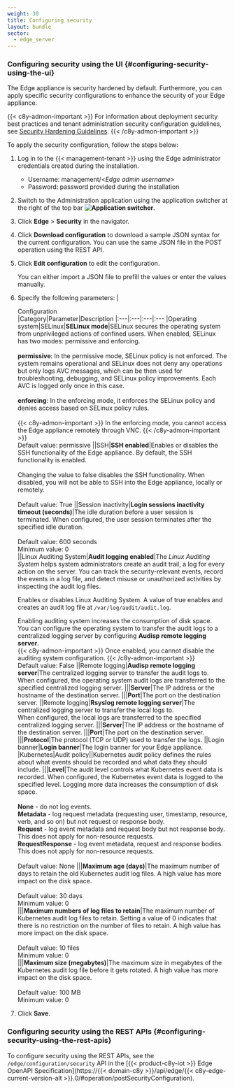 ```yaml
---
weight: 30
title: Configuring security
layout: bundle
sector:
  - edge_server
---
```


### Configuring security using the UI {#configuring-security-using-the-ui}

The Edge appliance is security hardened by default.
Furthermore, you can apply specific security configurations to enhance the security of your Edge appliance.

{{< c8y-admon-important >}}
For information about deployment security best practices and tenant administration security configuration guidelines, see [Security Hardening Guidelines](/files/edge/Security_Hardening_Guidelines_guide_1018.pdf).
{{< /c8y-admon-important >}}

To apply the security configuration, follow the steps below:

1. Log in to the {{< management-tenant >}} using the Edge administrator credentials created during the installation.

   - Username: management/<*Edge admin username*>
   - Password: password provided during the installation

2. Switch to the Administration application using the application switcher at the right of the top bar **<img class="Default" src="/images/icons/switcher-icon.png" alt="Application switcher" style="display: inline; float: none">**.

3. Click **Edge** > **Security** in the navigator.

4. Click **Download configuration** to download a sample JSON syntax for the current configuration. You can use the same JSON file in the POST operation using the REST API.

5. Click **Edit configuration** to edit the configuration.

   You can either import a JSON file to prefill the values or enter the values manually.

6. Specify the following parameters:
    |<div style="width:100px">Configuration</div>|Category|Parameter|Description
    |:---|:---|:---|:---
    |Operating system|SELinux|**SELinux mode**|SELinux secures the operating system from unprivileged actions of confined users. When enabled, SELinux has two modes: permissive and enforcing.<br><br>**permissive**: In the permissive mode, SELinux policy is not enforced. The system remains operational and SELinux does not deny any operations but only logs AVC messages, which can be then used for troubleshooting, debugging, and SELinux policy improvements. Each AVC is logged only once in this case.<br><br>**enforcing**: In the enforcing mode, it enforces the SELinux policy and denies access based on SELinux policy rules.<br><br>{{< c8y-admon-important >}}
In the enforcing mode, you cannot access the Edge appliance remotely through VNC.
    {{< /c8y-admon-important >}}<br>Default value: permissive
    ||SSH|**SSH enabled**|Enables or disables the SSH functionality of the Edge appliance. By default, the SSH functionality is enabled.<br><br>Changing the value to false disables the SSH functionality. When disabled, you will not be able to SSH into the Edge appliance, locally or remotely.<br><br>Default value: True
    ||Session inactivity|**Login sessions inactivity timeout (seconds)**|The idle duration before a user session is terminated. When configured, the user session terminates after the specified idle duration.<br><br>Default value: 600 seconds<br>Minimum value: 0<br>
    ||Linux Auditing System|**Audit logging enabled**|The *Linux Auditing System* helps system administrators create an audit trail, a log for every action on the server. You can track the security-relevant events, record the events in a log file, and detect misuse or unauthorized activities by inspecting the audit log files.<p>Enables or disables Linux Auditing System. A value of true enables and creates an audit log file at `/var/log/audit/audit.log`.<p>Enabling auditing system increases the consumption of disk space.<br>You can configure the operating system to transfer the audit logs to a centralized logging server by configuring **Audisp remote logging server**.<br>{{< c8y-admon-important >}}
Once enabled, you cannot disable the auditing system configuration.
    {{< /c8y-admon-important >}}<br>Default value: False
    ||Remote logging|**Audisp remote logging server**|The centralized logging server to transfer the audit logs to.<br> When configured, the operating system audit logs are transferred to the specified centralized logging server.
    |||**Server**|The IP address or the hostname of the destination server.
    |||**Port**|The port on the destination server.
    ||Remote logging|**Rsyslog remote logging server**|The centralized logging server to transfer the local logs to.<br> When configured, the local logs are transferred to the specified centralized logging server.
    |||**Server**|The IP address or the hostname of the destination server.
    |||**Port**|The port on the destination server.
    |||**Protocol**|The protocol (TCP or UDP) used to transfer the logs.
    ||Login banner|**Login banner**|The login banner for your Edge appliance.
    |Kubernetes|Audit policy||Kubernetes audit policy defines the rules about what events should be recorded and what data they should include.
    |||**Level**|The audit level controls what Kubernetes event data is recorded. When configured, the Kubernetes event data is logged to the specified level. Logging more data increases the consumption of disk space. <br><br>**None** - do not log events.<br>**Metadata** - log request metadata (requesting user, timestamp, resource, verb, and so on) but not request or response body.<br>**Request** - log event metadata and request body but not response body. This does not apply for non-resource requests.<br>**RequestResponse** - log event metadata, request and response bodies. This does not apply for non-resource requests.<br><br>Default value: None
    |||**Maximum age (days)**|The maximum number of days to retain the old Kubernetes audit log files. A high value has more impact on the disk space.<br><br>Default value: 30 days<br>Minimum value: 0<br>
      |||**Maximum numbers of log files to retain**|The maximum number of Kubernetes audit log files to retain. Setting a value of 0 indicates that there is no restriction on the number of files to retain. A high value has more impact on the disk space.<br><br>Default value: 10 files<br>Minimum value: 0<br>
      |||**Maximum size (megabytes)**|The maximum size in megabytes of the Kubernetes audit log file before it gets rotated. A high value has more impact on the disk space.<br><br>Default value: 100 MB<br>Minimum value: 0<br>

7. Click **Save**.

### Configuring security using the REST APIs {#configuring-security-using-the-rest-apis}

To configure security using the REST APIs, see the `/edge/configuration/security` API in the [{{< product-c8y-iot >}} Edge OpenAPI Specification](https://{{< domain-c8y >}}/api/edge/{{< c8y-edge-current-version-alt >}}.0/#operation/postSecurityConfiguration).
